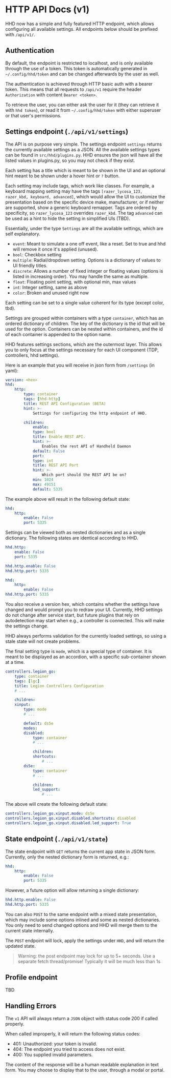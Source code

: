 # HTTP API Docs (v1)
HHD now has a simple and fully featured HTTP endpoint, which allows configuring
all available settings.
All endpoints below should be prefixed with `/api/v1/`.

## Authentication
By default, the endpoint is restricted to localhost, and is only available through
the use of a token.
This token is automatically generated in `~/.config/hhd/token` and can be changed
afterwards by the user as well.

The authentication is achieved through HTTP basic auth with a bearer token.
This means that all requests to `/api/v1` require the header `Authorization`
with content `Bearer <token>`.

To retrieve the user, you can either ask the user for it (they can retrieve it
with `hhd token`), or read it from `~/.config/hhd/token` with either superuser 
or that user's permissions.

## Settings endpoint (`./api/v1/settings`)
The API is on purpose very simple.
The settings endpoint `settings` returns the currently available settings as a
JSON.
All the available settings types can be found in `src/hhd/plugins.py`.
HHD ensures the json will have all the listed values in plugins.py, so you
may not check if they exist.

Each setting has a title which is meant to be shown in the UI and an optional 
hint meant to be shown under a hover hint or `?` button.

Each setting may include tags, which work like classes. 
For example, a keyboard mapping setting may have the tags 
`[razer_lycosa_123, razer_kbd, keyboard, advanced]`, which would allow the UI
to customize the presentation based on the specific device make, manufacturer,
or if neither are supported, show a generic keyboard remapper.
Tags are ordered by specificity, so `razer_lycosa_123` overrides `razer_kbd`.
The tag `advanced` can be used as a hint to hide the setting in simplified UIs (TBD).

Essentially, under the type `Settings` are all the available settings, which
are self explanatory.
- `event`: Meant to simulate a one off event, like a reset. Set to true and hhd will remove it once it's applied (unused).
- `bool`: Checkbox setting
- `multiple`: Radial/dropdown setting. Options is a dictionary of values to UI friendly titles.
- `discrete`: Allows a number of fixed integer or floating values 
  (options is listed in increasing order). You may handle the same as multiple.
- `float`: Floating point setting, with optional min, max values
- `int`: Integer setting, same as above
- `color`: Broken and unused right now

Each setting can be set to a single value coherent for its type (except color, tbd).

Settings are grouped within containers with a type `container`, which has
an ordered dictionary of children.
The key of the dictionary is the id that will be used for the option.
Containers can be nested within containers, and the id of each container is 
appended to the option name.

HHD features settings sections, which are the outermost layer.
This allows you to only focus at the settings necessary for each UI component
(TDP, controllers, hhd settings).

Here is an example that you will receive in json form from `/settings` (in yaml):
```yaml
version: <hex>
hhd:
    http:
        type: container
        tags: [hhd-http]
        title: REST API Configuration (BETA)
        hint: >-
            Settings for configuring the http endpoint of HHD.

        children:
            enable:
            type: bool
            title: Enable REST API.
            hint: >-
                Enables the rest API of Handheld Daemon
            default: False
            port:
            type: int
            title: REST API Port
            hint: >-
                Which port should the REST API be on?
            min: 1024
            max: 49151
            default: 5335
```

The example above will result in the following default state:
```yaml
hhd:
    http:
        enable: False
        port: 5335
```

Settings can be viewed both as nested dictionaries and as a single dictionary.
The following states are identical according to HHD.
```yaml
hhd.http:
    enable: False
    port: 5335
```
```yaml
hhd.http.enable: False
hhd.http.port: 5335
```
```yaml
hhd:
    http:
        enable: False
hhd.http.port: 5335
```

You also receive a version hex, which contains whether the settings have changed
and would prompt you to redraw your UI.
Currently, HHD settings do not change after service start, but future plugins
that rely on autodetection may start when e.g., a controller is connected.
This will make the settings change.

HHD always performs validation for the currently loaded settings, so using a stale
state will not create problems.

The final setting type is `mode`, which is a special type of container.
It is meant to be displayed as an accordion, with a specific sub-container
shown at a time.

```yaml
controllers.legion_go:
    type: container
    tags: [lgc]
    title: Legion Controllers Configuration
    # ...

    children:
    xinput:
        type: mode
        # ...

        default: ds5e
        modes:
        disabled:
            type: container
            # ...

            children:
            shortcuts:
                # ...
        ds5e:
            type: container
            # ...

            children:
            led_support:
                # ...
```

The above will create the following default state:
```yaml
controllers.legion_go.xinput.mode: ds5e
controllers.legion_go.xinput.disabled.shortcuts: disabled
controllers.legion_go.xinput.disabled.led_support: True
```

## State endpoint (`./api/v1/state`)
The state endpoint with `GET` returns the current app state in JSON form.
Currently, only the nested dictionary form is returned, e.g.:
```yaml
hhd:
    http:
        enable: False
        port: 5335
```
However, a future option will allow returning a single dictionary:
```yaml
hhd.http.enable: False
hhd.http.port: 5335
```

You can also `POST` to the same endpoint with a mixed state presentation, which
may include some options inlined and some as nested dictionaries.
You only need to send changed options and HHD will merge them to the current
state internally.

The `POST` endpoint will lock, apply the settings under `HHD`, and will return
the updated state.

> Warning: the post endpoint may lock for up to 5+ seconds. 
> Use a separate fetch thread/promise!
> Typically it will be much less than 1s

## Profile endpoint
TBD

## Handling Errors
The `v1` API will always return a `JSON` object with status code 200 if called properly.

When called improperly, it will return the following status codes:
  - 401: Unauthorized: your token is invalid.
  - 404: The endpoint you tried to access does not exist.
  - 400: You supplied invalid parameters.

The content of the response will be a human readable explanation in text form.
You may choose to display that to the user, through a modal or portal.